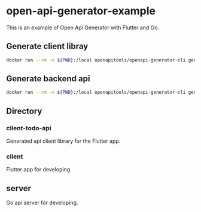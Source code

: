 # open-api-generator-example

This is an example of Open Api Generator with Flutter and Go.

## Generate client libray

```bash
docker run --rm -v ${PWD}:/local openapitools/openapi-generator-cli generate -i /local/todo.yaml -g dart-dio-next -o /local/client-todo-api -c /local/client-config.yml
```

## Generate backend api

```bash
docker run --rm -v ${PWD}:/local openapitools/openapi-generator-cli generate -i /local/todo.yaml -g go-server -o /local/server
```

## Directory

### client-todo-api

Generated api client library for the Flutter app.

### client

Flutter app for developing.

## server

Go api server for developing.
